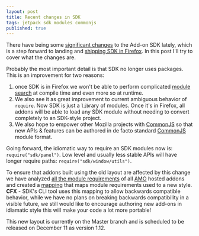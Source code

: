 ```yaml
---
layout: post
title: Recent changes in SDK
tags: jetpack sdk modules commonjs
published: true
---
```


There have being some [significant changes][layout changes] to the Add-on
SDK lately, which is a step forward to landing and [shipping SDK in
Firefox][SDK in Firefox]. In this post I'll try to cover what the
changes are.

Probably the most important detail is that SDK no longer uses packages. 
This is an improvement for two reasons:

1. once SDK is in Firefox we won't be able to perform complicated [module search][]
at compile time and even more so at runtime. 
1. We also see it as great improvement to current ambiguous behavior of `require`. 
Now SDK is just a `lib`rary of modules. Once it's in Firefox, all addons will be able
to load any SDK module without needing to convert completely to an SDK-style project. 
1. We also hope to empower other Mozilla projects with [CommonJS][] so that new APIs 
& features can be authored in de facto standard [CommonJS][] module format. 

Going forward, the idiomatic way to require an SDK modules now is: `require("sdk/panel")`. 
Low level and usually less stable APIs will have longer require paths: `require("sdk/window/utils")`.

To ensure that addons built using the old layout are affected by this change we have
analyzed [all the module requirements][analyzes] of all [AMO][] hosted
addons and created a [mapping][module mapping] that maps module requirements
used to a new style. **CFX** - SDK's CLI tool uses this mapping to allow
backwards compatible behavior, while we have no plans on breaking backwards
compatibility in a visible future, we still would like to encourage authoring
new add-ons in idiamatic style this will make your code a lot more portable!

This new layout is currently on the Master branch and is scheduled to be released on 
December 11 as version 1.12. 

[sdk repo]:https://github.com/mozilla/addon-sdk
[SDK in Firefox]:https://github.com/mozilla/addon-sdk/wiki/JEP%20SDK%20in%20Firefox
[layout changes]:https://github.com/mozilla/addon-sdk/commit/9f596b54573b10a1cfe3fc8d1eccdd2eb049891c
[CommonJS]:http://wiki.commonjs.org/wiki/Modules
[AMO]:https://addons.mozilla.org/en-US/firefox/
[analyzes]:https://docs.google.com/spreadsheet/ccc?key=0ApEBy-GRnGxzdHlRMHJ5RXN1aWJ4RGhINkxSd0FCQXc#gid=0
[module mapping]:https://github.com/mozilla/addon-sdk/blob/master/mapping.json
[module search]:https://addons.mozilla.org/en-US/developers/docs/sdk/latest/dev-guide/guides/module-search.html